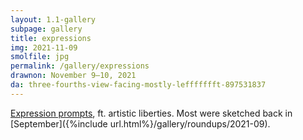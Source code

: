 ```yaml
---
layout: 1.1-gallery
subpage: gallery
title: expressions
img: 2021-11-09
smolfile: jpg
permalink: /gallery/expressions
drawnon: November 9–10, 2021
da: three-fourths-view-facing-mostly-leffffffft-897531837
---
```

<a href="https://twitter.com/MagicalPouch/status/1245564900329443328" class="ext">Expression prompts</a>, ft. artistic liberties. Most were sketched back in [September]({%include url.html%}/gallery/roundups/2021-09).